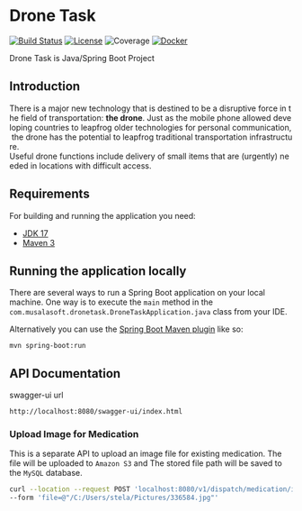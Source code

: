 # Drone Task
[![Build Status](https://travis-ci.org/codecentric/springboot-sample-app.svg?branch=master)](https://travis-ci.org/codecentric/springboot-sample-app)
[![License](http://img.shields.io/:license-apache-blue.svg)](http://www.apache.org/licenses/LICENSE-2.0.html)
![Coverage](https://img.shields.io/badge/coverage-67%25-yellow)
[![Docker](https://img.shields.io/docker/pulls/stelanbriyan/drone-task)](https://hub.docker.com/r/stelanbriyan/drone-task)

Drone Task is Java/Spring Boot Project

## Introduction

There is a major new technology that is destined to be a disruptive force in the field of transportation: **the drone**. Just as the mobile phone allowed developing countries to leapfrog older technologies for personal communication, the drone has the potential to leapfrog traditional transportation infrastructure. Useful drone functions include delivery of small items that are (urgently) needed in locations with difficult access.

## Requirements

For building and running the application you need:

- [JDK 17](http://www.oracle.com/technetwork/java/javase/downloads/jdk8-downloads-2133151.html)
- [Maven 3](https://maven.apache.org)

## Running the application locally

There are several ways to run a Spring Boot application on your local machine. One way is to execute the `main` method in the `com.musalasoft.dronetask.DroneTaskApplication.java` class from your IDE.

Alternatively you can use the [Spring Boot Maven plugin](https://docs.spring.io/spring-boot/docs/current/reference/html/build-tool-plugins-maven-plugin.html) like so:

```shell
mvn spring-boot:run
```

## API Documentation

swagger-ui url
```
http://localhost:8080/swagger-ui/index.html
```

### Upload Image for Medication

This is a separate API to upload an image file for existing medication. The file will be uploaded to `Amazon S3`
and The stored file path will be saved to the `MySQL` database.

```bash
curl --location --request POST 'localhost:8080/v1/dispatch/medication/image/upload/1' \
--form 'file=@"/C:/Users/stela/Pictures/336584.jpg"'
```
